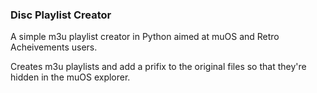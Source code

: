 ### Disc Playlist Creator

A simple m3u playlist creator in Python aimed at muOS and Retro Acheivements users.

Creates m3u playlists and add a prifix to the original files so that they're hidden in the muOS explorer.